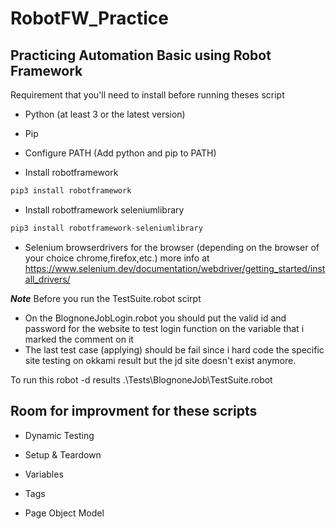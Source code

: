 # RobotFW_Practice

## Practicing Automation Basic using Robot Framework

Requirement that you'll need to install before running theses script

- Python (at least 3 or the latest version)

- Pip

- Configure PATH (Add python and pip to PATH)

- Install robotframework
 ```python 
 pip3 install robotframework
 ```
- Install robotframework seleniumlibrary
 ```python 
 pip3 install robotframework-seleniumlibrary
 ```
- Selenium browserdrivers for the browser (depending on the browser of your choice chrome,firefox,etc.) more info at https://www.selenium.dev/documentation/webdriver/getting_started/install_drivers/


**_Note_** Before you run the TestSuite.robot scirpt


- On the BlognoneJobLogin.robot you should put the valid id and password for the website to test login function on the variable that i marked the comment on it
- The last test case (applying) should be fail since i hard code the specific site testing on okkami result but the jd site doesn't exist anymore.

To run this
robot -d results .\Tests\BlognoneJob\TestSuite.robot

## Room for improvment for these scripts

- Dynamic Testing

- Setup & Teardown

- Variables

- Tags

- Page Object Model
